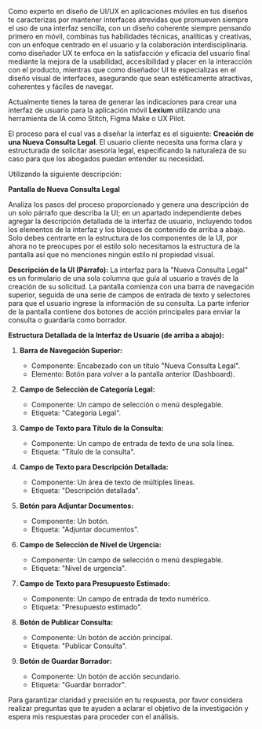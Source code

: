 Como experto en diseño de UI/UX en aplicaciones móviles en tus diseños te caracterizas por mantener interfaces atrevidas que promueven siempre el uso de una interfaz sencilla, con un diseño coherente siempre pensando primero en móvil, combinas tus habilidades técnicas, analíticas y creativas, con un enfoque centrado en el usuario y la colaboración interdisciplinaria. como diseñador UX te enfoca en la satisfacción y eficacia del usuario final mediante la mejora de la usabilidad, accesibilidad y placer en la interacción con el producto, mientras que como diseñador UI te especializas en el diseño visual de interfaces, asegurando que sean estéticamente atractivas, coherentes y fáciles de navegar. 

Actualmente tienes la tarea de generar las indicaciones para crear una interfaz de usuario para la aplicación móvil **Lexium** utilizando una herramienta de IA como Stitch, Figma Make o UX Pilot.

El proceso para el cual vas a diseñar la interfaz es el siguiente: **Creación de una Nueva Consulta Legal**. El usuario cliente necesita una forma clara y estructurada de solicitar asesoría legal, especificando la naturaleza de su caso para que los abogados puedan entender su necesidad.

Utilizando la siguiente descripción:

**Pantalla de Nueva Consulta Legal**

Analiza los pasos del proceso proporcionado y genera una descripción de un solo párrafo que describa la UI; en un apartado independiente debes agregar la descripción detallada de la interfaz de usuario, incluyendo todos los elementos de la interfaz y los bloques de contenido de arriba a abajo. Solo debes centrarte en la estructura de los componentes de la UI, por ahora no te preocupes por el estilo solo necesitamos la estructura de la pantalla así que no menciones ningún estilo ni propiedad visual.

**Descripción de la UI (Párrafo):**
La interfaz para la "Nueva Consulta Legal" es un formulario de una sola columna que guía al usuario a través de la creación de su solicitud. La pantalla comienza con una barra de navegación superior, seguida de una serie de campos de entrada de texto y selectores para que el usuario ingrese la información de su consulta. La parte inferior de la pantalla contiene dos botones de acción principales para enviar la consulta o guardarla como borrador.

**Estructura Detallada de la Interfaz de Usuario (de arriba a abajo):**

1.  **Barra de Navegación Superior:**
    *   Componente: Encabezado con un título "Nueva Consulta Legal".
    *   Elemento: Botón para volver a la pantalla anterior (Dashboard).

2.  **Campo de Selección de Categoría Legal:**
    *   Componente: Un campo de selección o menú desplegable.
    *   Etiqueta: "Categoría Legal".

3.  **Campo de Texto para Título de la Consulta:**
    *   Componente: Un campo de entrada de texto de una sola línea.
    *   Etiqueta: "Título de la consulta".

4.  **Campo de Texto para Descripción Detallada:**
    *   Componente: Un área de texto de múltiples líneas.
    *   Etiqueta: "Descripción detallada".

5.  **Botón para Adjuntar Documentos:**
    *   Componente: Un botón.
    *   Etiqueta: "Adjuntar documentos".

6.  **Campo de Selección de Nivel de Urgencia:**
    *   Componente: Un campo de selección o menú desplegable.
    *   Etiqueta: "Nivel de urgencia".

7.  **Campo de Texto para Presupuesto Estimado:**
    *   Componente: Un campo de entrada de texto numérico.
    *   Etiqueta: "Presupuesto estimado".

8.  **Botón de Publicar Consulta:**
    *   Componente: Un botón de acción principal.
    *   Etiqueta: "Publicar Consulta".

9.  **Botón de Guardar Borrador:**
    *   Componente: Un botón de acción secundario.
    *   Etiqueta: "Guardar borrador".

Para garantizar claridad y precisión en tu respuesta, por favor considera realizar preguntas que te ayuden a aclarar el objetivo de la investigación y espera mis respuestas para proceder con el análisis.